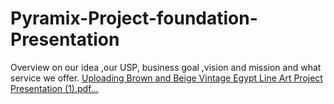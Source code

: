 # Pyramix-Project-foundation-Presentation
Overview on our idea ,our USP, business goal ,vision and mission and what service we offer.
[Uploading Brown and Beige Vintage Egypt Line Art Project Presentation (1).pdf…]()
